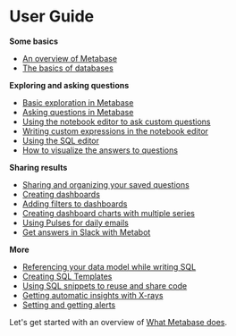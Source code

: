 # User Guide

**Some basics**

- [An overview of Metabase](01-what-is-metabase.md)
- [The basics of databases](02-database-basics.md)

**Exploring and asking questions**

- [Basic exploration in Metabase](03-basic-exploration.md)
- [Asking questions in Metabase](04-asking-questions.md)
- [Using the notebook editor to ask custom questions](custom-questions.md)
- [Writing custom expressions in the notebook editor](expressions.md)
- [Using the SQL editor](writing-sql.md)
- [How to visualize the answers to questions](05-visualizing-results.md)

**Sharing results**

- [Sharing and organizing your saved questions](06-sharing-answers.md)
- [Creating dashboards](07-dashboards.md)
- [Adding filters to dashboards](08-dashboard-filters.md)
- [Creating dashboard charts with multiple series](09-multi-series-charting.md)
- [Using Pulses for daily emails](10-pulses.md)
- [Get answers in Slack with Metabot](11-metabot.md)

**More**

- [Referencing your data model while writing SQL](12-data-model-reference.md)
- [Creating SQL Templates](13-sql-parameters.md)
- [Using SQL snippets to reuse and share code](sql-snippets.md)
- [Getting automatic insights with X-rays](14-x-rays.md)
- [Setting and getting alerts](15-alerts.md)

Let's get started with an overview of [What Metabase does](01-what-is-metabase.md).
